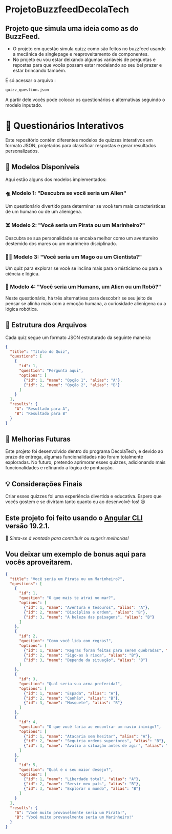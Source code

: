 # ProjetoBuzzfeedDecolaTech


## Projeto que simula uma ideia como as do BuzzFeed.

- O projeto em questão simula quizz como são feitos no buzzfeed usando a mecânica de singlepage e reaproveitamento de componentes.
- No projeto eu vou estar deixando algumas variáveis de perguntas e repostas para que vocês possam estar modelando ao seu bel prazer e estar brincando também.

É só acessar o arquivo : 

```bash
quizz_question.json
```

A partir dele vocês pode colocar os questionários e alternativas seguindo o modelo inputado.

# 📜 Questionários Interativos

Este repositório contém diferentes modelos de quizzes interativos em formato JSON, projetados para classificar respostas e gerar resultados personalizados.

## 📝 Modelos Disponíveis

Aqui estão alguns dos modelos implementados:

### 🛸 Modelo 1: "Descubra se você seria um Alien"
Um questionário divertido para determinar se você tem mais características de um humano ou de um alienígena.

### ☠️ Modelo 2: "Você seria um Pirata ou um Marinheiro?"
Descubra se sua personalidade se encaixa melhor como um aventureiro destemido dos mares ou um marinheiro disciplinado.

### 🧙‍♂️ Modelo 3: "Você seria um Mago ou um Cientista?"
Um quiz para explorar se você se inclina mais para o misticismo ou para a ciência e lógica.

### 🤖 Modelo 4: "Você seria um Humano, um Alien ou um Robô?"
Neste questionário, há três alternativas para descobrir se seu jeito de pensar se alinha mais com a emoção humana, a curiosidade alienígena ou a lógica robótica.

## 📂 Estrutura dos Arquivos
Cada quiz segue um formato JSON estruturado da seguinte maneira:

```json
{
  "title": "Título do Quiz",
  "questions": [
    {
      "id": 1,
      "question": "Pergunta aqui",
      "options": [
        {"id": 1, "name": "Opção 1", "alias": "A"},
        {"id": 2, "name": "Opção 2", "alias": "B"}
      ]
    }
  ],
  "results": {
    "A": "Resultado para A",
    "B": "Resultado para B"
  }
}
```

## 🚀 Melhorias Futuras
Este projeto foi desenvolvido dentro do programa DecolaTech, e devido ao prazo de entrega, algumas funcionalidades não foram totalmente exploradas. No futuro, pretendo aprimorar esses quizzes, adicionando mais funcionalidades e refinando a lógica de pontuação.

## 💡 Considerações Finais
Criar esses quizzes foi uma experiência divertida e educativa. Espero que vocês gostem e se divirtam tanto quanto eu ao desenvolvê-los! 😃

Este projeto foi feito usando o [Angular CLI](https://github.com/angular/angular-cli) versão 19.2.1.
---

📌 *Sinta-se à vontade para contribuir ou sugerir melhorias!*

## Vou deixar um exemplo de bonus aqui para vocês aproveitarem.

```json
{
  "title": "Você seria um Pirata ou um Marinheiro?",
  "questions": [
    {
      "id": 1,
      "question": "O que mais te atrai no mar?",
      "options": [
        {"id": 1, "name": "Aventura e tesouros", "alias": "A"},
        {"id": 2, "name": "Disciplina e ordem", "alias": "B"},
        {"id": 3, "name": "A beleza das paisagens", "alias": "B"}
      ]
    },
    {
      "id": 2,
      "question": "Como você lida com regras?",
      "options": [
        {"id": 1, "name": "Regras foram feitas para serem quebradas", "alias": "A"},
        {"id": 2, "name": "Sigo-as à risca", "alias": "B"},
        {"id": 3, "name": "Depende da situação", "alias": "B"}
      ]
    },
    {
      "id": 3,
      "question": "Qual seria sua arma preferida?",
      "options": [
        {"id": 1, "name": "Espada", "alias": "A"},
        {"id": 2, "name": "Canhão", "alias": "B"},
        {"id": 3, "name": "Mosquete", "alias": "B"}
      ]
    },
    {
      "id": 4,
      "question": "O que você faria ao encontrar um navio inimigo?",
      "options": [
        {"id": 1, "name": "Atacaria sem hesitar", "alias": "A"},
        {"id": 2, "name": "Seguiria ordens superiores", "alias": "B"},
        {"id": 3, "name": "Avalio a situação antes de agir", "alias": "B"}
      ]
    },
    {
      "id": 5,
      "question": "Qual é o seu maior desejo?",
      "options": [
        {"id": 1, "name": "Liberdade total", "alias": "A"},
        {"id": 2, "name": "Servir meu país", "alias": "B"},
        {"id": 3, "name": "Explorar o mundo", "alias": "B"}
      ]
    }
  ],
  "results": {
    "A": "Você muito provavelmente seria um Pirata!",
    "B": "Você muito provavelmente seria um Marinheiro!"
  }
}

```

